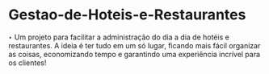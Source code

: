 # Gestao-de-Hoteis-e-Restaurantes

‣ Um projeto para facilitar a administração do dia a dia de hotéis e restaurantes. A ideia é ter tudo em um só lugar, ficando mais fácil organizar as coisas, economizando tempo e garantindo uma experiência incrível para os clientes!
